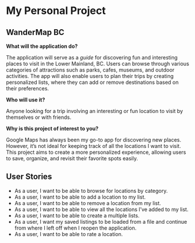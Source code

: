 # My Personal Project
## WanderMap BC

**What will the application do?**


The application will serve as a *guide* for discovering fun and interesting places to visit in the Lower Mainland, BC. Users can browse through various categories of attractions such as parks, cafes, museums, and outdoor activities. The app will also enable users to plan their trips by creating personalized  lists, where they can add or remove destinations based on their preferences.

**Who will use it?**

Anyone looking for a trip involving an interesting or fun location to visit by themselves or with friends.

**Why is this project of interest to you?**

Google Maps has always been my go-to app for discovering new places. However, it’s not ideal for keeping track of all the locations I want to visit. This project aims to create a more personalized experience, allowing users to save, organize, and revisit their favorite spots easily.

## User Stories

- As a user, I want to be able to browse for locations by category.
- As a user, I want to be able to add a location to my list.
- As a user, I want to be able to remove a location from my list.
- As a user, I want to be able to view all the locations I’ve added to my list.
- As a user, I want to be able to create a multiple lists.
- As a user, I want my saved listings to be loaded from a file and continue from where I left off when I reopen the application.
- As a user, I want to be able to rate a location.
 
